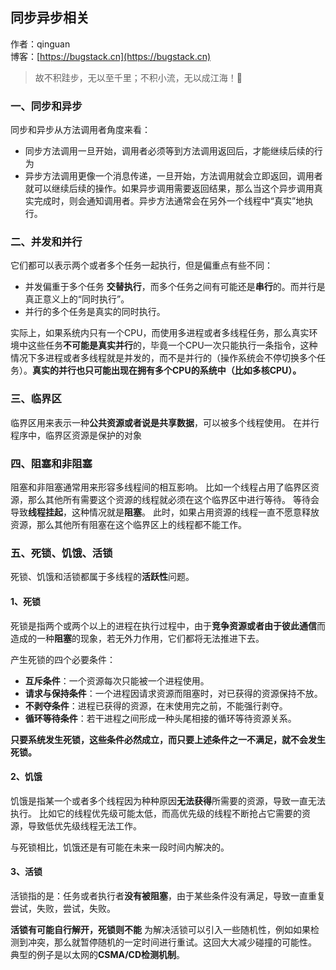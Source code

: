 ## 同步异步相关

作者：qinguan
<br/>博客：[https://bugstack.cn](https://bugstack.cn)

> 故不积跬步，无以至千里；不积小流，无以成江海！🌻

### 一、同步和异步

同步和异步从方法调用者角度来看：
- 同步方法调用一旦开始，调用者必须等到方法调用返回后，才能继续后续的行为
- 异步方法调用更像一个消息传递，一旦开始，方法调用就会立即返回，调用者就可以继续后续的操作。如果异步调用需要返回结果，那么当这个异步调用真实完成时，则会通知调用者。异步方法通常会在另外一个线程中“真实”地执行。

### 二、并发和并行

它们都可以表示两个或者多个任务一起执行，但是偏重点有些不同：
- 并发偏重于多个任务 **交替执行**，而多个任务之间有可能还是**串行**的。而并行是真正意义上的“同时执行”。
- 并行的多个任务是真实的同时执行。

实际上，如果系统内只有一个CPU，而使用多进程或者多线程任务，那么真实环境中这些任务**不可能是真实并行**的，毕竟一个CPU一次只能执行一条指令，这种情况下多进程或者多线程就是并发的，而不是并行的（操作系统会不停切换多个任务）。**真实的并行也只可能出现在拥有多个CPU的系统中（比如多核CPU）。**


### 三、临界区

临界区用来表示一种**公共资源或者说是共享数据**，可以被多个线程使用。
在并行程序中，临界区资源是保护的对象

### 四、阻塞和非阻塞

阻塞和非阻塞通常用来形容多线程间的相互影响。
比如一个线程占用了临界区资源，那么其他所有需要这个资源的线程就必须在这个临界区中进行等待。
等待会导致**线程挂起**，这种情况就是**阻塞**。
此时，如果占用资源的线程一直不愿意释放资源，那么其他所有阻塞在这个临界区上的线程都不能工作。

### 五、死锁、饥饿、活锁

死锁、饥饿和活锁都属于多线程的**活跃性**问题。

#### 1、死锁

死锁是指两个或两个以上的进程在执行过程中，由于**竞争资源或者由于彼此通信**而造成的一种**阻塞**的现象，若无外力作用，它们都将无法推进下去。

产生死锁的四个必要条件：
- **互斥条件**：一个资源每次只能被一个进程使用。
- **请求与保持条件**：一个进程因请求资源而阻塞时，对已获得的资源保持不放。
- **不剥夺条件**：进程已获得的资源，在末使用完之前，不能强行剥夺。
- **循环等待条件**：若干进程之间形成一种头尾相接的循环等待资源关系。

**只要系统发生死锁，这些条件必然成立，而只要上述条件之一不满足，就不会发生死锁。**

#### 2、饥饿

饥饿是指某一个或者多个线程因为种种原因**无法获得**所需要的资源，导致一直无法执行。
比如它的线程优先级可能太低，而高优先级的线程不断抢占它需要的资源，导致低优先级线程无法工作。

与死锁相比，饥饿还是有可能在未来一段时间内解决的。

#### 3、活锁

活锁指的是：任务或者执行者**没有被阻塞**，由于某些条件没有满足，导致一直重复尝试，失败，尝试，失败。 

**活锁有可能自行解开，死锁则不能**
为解决活锁可以引入一些随机性，例如如果检测到冲突，那么就暂停随机的一定时间进行重试。这回大大减少碰撞的可能性。
典型的例子是以太网的**CSMA/CD检测机制**。
